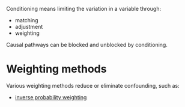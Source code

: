 Conditioning means limiting the variation in a variable through:
- matching
- adjustment
- weighting

Causal pathways can be blocked and unblocked by conditioning. 

# Weighting methods
Various weighting methods reduce or eliminate confounding, such as:
- [inverse probability weighting](inverse_probability_weighting.md) 
